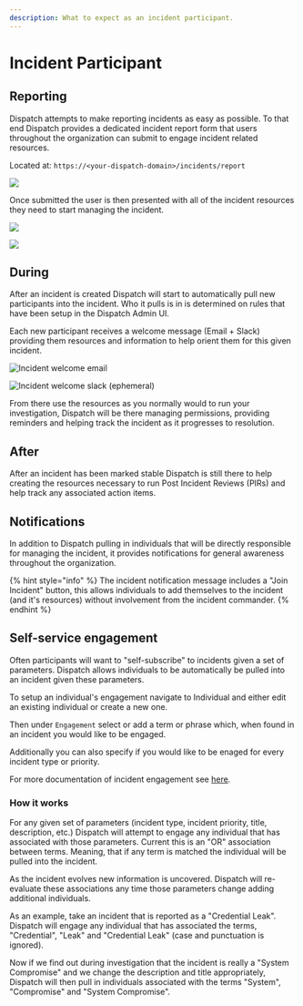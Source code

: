 ```yaml
---
description: What to expect as an incident participant.
---
```


# Incident Participant

## Reporting

Dispatch attempts to make reporting incidents as easy as possible. To that end Dispatch provides a dedicated incident report form that users throughout the organization can submit to engage incident related resources.

Located at: `https://<your-dispatch-domain>/incidents/report`

![](https://lh6.googleusercontent.com/0KWFxWj4SkYVzJw4nviJqm9cmwRZYroJgfJ79PHMDP1WDMFKVwyo9cV4V3Phd6VOub_stA2v0TBRluaN54K85xU6uOhJbe07z2R2ZCzE0JX6AZkLZ35TPjtPd0my07qx_W9LLcO6gZY)

Once submitted the user is then presented with all of the incident resources they need to start managing the incident.

![](https://lh5.googleusercontent.com/WXPlXV3DdOfDY-rL8fBMGeU6O26NauxS3XAFGrWmQvF1THDbmExNcIH_0H40U0ZjyuH_jMiNByHZukbiBbSDx7z3lachOG_X5LO2kmdS2wCMEpWIUZt5VzxnDsrIfWjlq6GYh9SB8bc)

![](https://lh3.googleusercontent.com/Q930J0ZRGeROd9g_15_mMX45CEUp60s__L3efQO2rpH3ZgFAKbmB33O1NOF6IJ3Gr9Xtz2vi1pCb9wfVCWx2pwp_i57bvdI2rsox-YGmTZWz-XsKxIBUlrAVvy3OjgwLUMSF73Jddq4)

## During

After an incident is created Dispatch will start to automatically pull new participants into the incident. Who it pulls is in is determined on rules that have been setup in the Dispatch Admin UI.

Each new participant receives a welcome message \(Email + Slack\) providing them resources and information to help orient them for this given incident.

![Incident welcome email](https://lh3.googleusercontent.com/9AhkQ-y5h-sQN0F6KLrBEE_6cGA-XN4Qu1cj4NAGNj1OOfA7p4c4z0G7BYxydz3oOYCVkqTkl_EYAeO4SOsCWkVXme5hUByCnYNDkFPQhQTkNYulc--rOQNQGD856s4uPZPYHEwvlk0)

![Incident welcome slack (ephemeral)](https://lh4.googleusercontent.com/EgiaPr7p7X-MsmhU7LCNn9BoM0qgqlj-yFBRsxHYGFY6GWSVmYkqNjDzFB-iTNpZBlaxjpVJ_R8HC5jO9gu12ehtIGfT3-7At7lQms-dppkxiFZTyOA8LUQyubCDqLAU23NYwcoQfrw)

From there use the resources as you normally would to run your investigation, Dispatch will be there managing permissions, providing reminders and helping track the incident as it progresses to resolution.

## After

After an incident has been marked stable Dispatch is still there to help creating the resources necessary to run Post Incident Reviews \(PIRs\) and help track any associated action items.

## Notifications

In addition to Dispatch pulling in individuals that will be directly responsible for managing the incident, it provides notifications for general awareness throughout the organization.

{% hint style="info" %}
The incident notification message includes a "Join Incident" button, this allows individuals to add themselves to the incident \(and it's resources\) without involvement from the incident commander.
{% endhint %}

## Self-service engagement

Often participants will want to "self-subscribe" to incidents given a set of parameters. Dispatch allows individuals to be automatically be pulled into an incident given these parameters.

To setup an individual's engagement navigate to Individual and either edit an existing individual or create a new one.

Then under `Engagement` select or add a term or phrase which, when found in an incident you would like to be engaged.

Additionally you can also specify if you would like to be enaged for every incident type or priority.

For more documentation of incident engagement see [here](administration/contacts.md).

### How it works

For any given set of parameters (incident type, incident priority, title, description, etc.) Dispatch will attempt to engage any individual that has associated with those parameters. Current this is an "OR" association between terms. Meaning, that if any term is matched the individual will be pulled into the incident.

As the incident evolves new information is uncovered. Dispatch will re-evaluate these associations any time those parameters change adding additional individuals.

As an example, take an incident that is reported as a "Credential Leak". Dispatch will engage any individual that has associated the terms, "Credential", "Leak" and "Credential Leak" (case and punctuation is ignored).

Now if we find out during investigation that the incident is really a "System Compromise" and we change the description and title appropriately, Dispatch will then pull in individuals associated with the terms "System", "Compromise" and "System Compromise".
